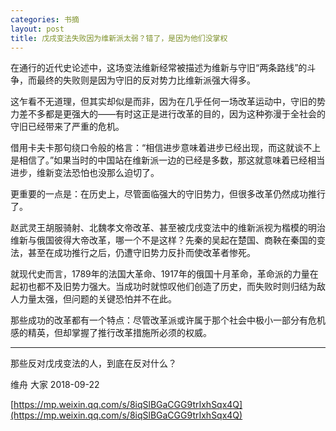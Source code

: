 ```yaml
---
categories: 书摘
layout: post
title: 戊戌变法失败因为维新派太弱？错了，是因为他们没掌权
---
```


在通行的近代史论述中，这场变法维新经常被描述为维新与守旧“两条路线”的斗争，而最终的失败则是因为守旧的反对势力比维新派强大得多。

这乍看不无道理，但其实却似是而非，因为在几乎任何一场改革运动中，守旧的势力差不多都是更强大的——有时这正是进行改革的目的，因为这种弥漫于全社会的守旧已经带来了严重的危机。

借用卡夫卡那句绕口令般的格言：“相信进步意味着进步已经出现，而这就谈不上是相信了。”如果当时的中国站在维新派一边的已经是多数，那这就意味着已经相当进步，维新变法恐怕也没那么迫切了。

更重要的一点是：在历史上，尽管面临强大的守旧势力，但很多改革仍然成功推行了。

赵武灵王胡服骑射、北魏孝文帝改革、甚至被戊戌变法中的维新派视为楷模的明治维新与俄国彼得大帝改革，哪一个不是这样？先秦的吴起在楚国、商鞅在秦国的变法，甚至在成功推行之后，仍遭守旧势力反扑而使改革者惨死。

就现代史而言，1789年的法国大革命、1917年的俄国十月革命，革命派的力量在起初也都不及旧势力强大。当成功时就惊叹他们创造了历史，而失败时则归结为敌人力量太强，但问题的关键恐怕并不在此。

那些成功的改革都有一个特点：尽管改革派或许属于那个社会中极小一部分有危机感的精英，但却掌握了推行改革措施所必须的权威。

---

那些反对戊戌变法的人，到底在反对什么？

维舟  大家  2018-09-22

[https://mp.weixin.qq.com/s/8iqSlBGaCGG9trIxhSqx4Q](https://mp.weixin.qq.com/s/8iqSlBGaCGG9trIxhSqx4Q)